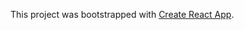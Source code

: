 

This project was bootstrapped with [Create React App](https://github.com/facebook/create-react-app).

 
